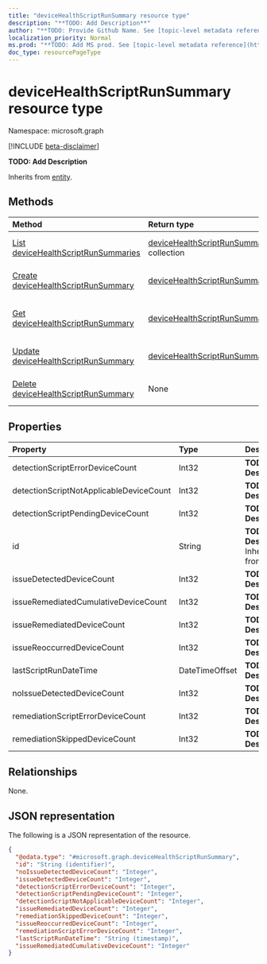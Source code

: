 ```yaml
---
title: "deviceHealthScriptRunSummary resource type"
description: "**TODO: Add Description**"
author: "**TODO: Provide Github Name. See [topic-level metadata reference](https://msgo.azurewebsites.net/add/document/guidelines/metadata.html#topic-level-metadata)**"
localization_priority: Normal
ms.prod: "**TODO: Add MS prod. See [topic-level metadata reference](https://msgo.azurewebsites.net/add/document/guidelines/metadata.html#topic-level-metadata)**"
doc_type: resourcePageType
---
```


# deviceHealthScriptRunSummary resource type

Namespace: microsoft.graph

[!INCLUDE [beta-disclaimer](../../includes/beta-disclaimer.md)]

**TODO: Add Description**


Inherits from [entity](../resources/entity.md).

## Methods
|Method|Return type|Description|
|:---|:---|:---|
|[List deviceHealthScriptRunSummaries](../api/intune-devicehealthscriptrunsummary-list.md)|[deviceHealthScriptRunSummary](../resources/intune-devicehealthscriptrunsummary.md) collection|Get a list of the [deviceHealthScriptRunSummary](../resources/intune-devicehealthscriptrunsummary.md) objects and their properties.|
|[Create deviceHealthScriptRunSummary](../api/intune-devicehealthscriptrunsummary-create.md)|[deviceHealthScriptRunSummary](../resources/intune-devicehealthscriptrunsummary.md)|Create a new [deviceHealthScriptRunSummary](../resources/intune-devicehealthscriptrunsummary.md) object.|
|[Get deviceHealthScriptRunSummary](../api/intune-devicehealthscriptrunsummary-get.md)|[deviceHealthScriptRunSummary](../resources/intune-devicehealthscriptrunsummary.md)|Read the properties and relationships of a [deviceHealthScriptRunSummary](../resources/intune-devicehealthscriptrunsummary.md) object.|
|[Update deviceHealthScriptRunSummary](../api/intune-devicehealthscriptrunsummary-update.md)|[deviceHealthScriptRunSummary](../resources/intune-devicehealthscriptrunsummary.md)|Update the properties of a [deviceHealthScriptRunSummary](../resources/intune-devicehealthscriptrunsummary.md) object.|
|[Delete deviceHealthScriptRunSummary](../api/intune-devicehealthscriptrunsummary-delete.md)|None|Deletes a [deviceHealthScriptRunSummary](../resources/intune-devicehealthscriptrunsummary.md) object.|

## Properties
|Property|Type|Description|
|:---|:---|:---|
|detectionScriptErrorDeviceCount|Int32|**TODO: Add Description**|
|detectionScriptNotApplicableDeviceCount|Int32|**TODO: Add Description**|
|detectionScriptPendingDeviceCount|Int32|**TODO: Add Description**|
|id|String|**TODO: Add Description** Inherited from [entity](../resources/entity.md).|
|issueDetectedDeviceCount|Int32|**TODO: Add Description**|
|issueRemediatedCumulativeDeviceCount|Int32|**TODO: Add Description**|
|issueRemediatedDeviceCount|Int32|**TODO: Add Description**|
|issueReoccurredDeviceCount|Int32|**TODO: Add Description**|
|lastScriptRunDateTime|DateTimeOffset|**TODO: Add Description**|
|noIssueDetectedDeviceCount|Int32|**TODO: Add Description**|
|remediationScriptErrorDeviceCount|Int32|**TODO: Add Description**|
|remediationSkippedDeviceCount|Int32|**TODO: Add Description**|

## Relationships
None.

## JSON representation
The following is a JSON representation of the resource.
<!-- {
  "blockType": "resource",
  "keyProperty": "id",
  "@odata.type": "microsoft.graph.deviceHealthScriptRunSummary",
  "baseType": "microsoft.graph.entity",
  "openType": false
}
-->
``` json
{
  "@odata.type": "#microsoft.graph.deviceHealthScriptRunSummary",
  "id": "String (identifier)",
  "noIssueDetectedDeviceCount": "Integer",
  "issueDetectedDeviceCount": "Integer",
  "detectionScriptErrorDeviceCount": "Integer",
  "detectionScriptPendingDeviceCount": "Integer",
  "detectionScriptNotApplicableDeviceCount": "Integer",
  "issueRemediatedDeviceCount": "Integer",
  "remediationSkippedDeviceCount": "Integer",
  "issueReoccurredDeviceCount": "Integer",
  "remediationScriptErrorDeviceCount": "Integer",
  "lastScriptRunDateTime": "String (timestamp)",
  "issueRemediatedCumulativeDeviceCount": "Integer"
}
```

